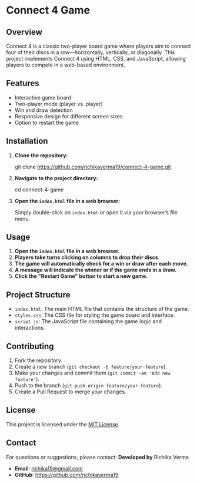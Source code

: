 # Connect 4 Game

## Overview

Connect 4 is a classic two-player board game where players aim to connect four of their discs in a row—horizontally, vertically, or diagonally. This project implements Connect 4 using HTML, CSS, and JavaScript, allowing players to compete in a web-based environment.

## Features

- Interactive game board
- Two-player mode (player vs. player)
- Win and draw detection
- Responsive design for different screen sizes
- Option to restart the game

## Installation

1. **Clone the repository:**

   git clone https://github.com/richikaverma19/connect-4-game.git



2. **Navigate to the project directory:**

   cd connect-4-game

3. **Open the `index.html` file in a web browser:**

   Simply double-click on `index.html` or open it via your browser’s file menu.

## Usage

1. **Open the `index.html` file in a web browser.**
2. **Players take turns clicking on columns to drop their discs.**
3. **The game will automatically check for a win or draw after each move.**
4. **A message will indicate the winner or if the game ends in a draw.**
5. **Click the "Restart Game" button to start a new game.**

## Project Structure

- `index.html`: The main HTML file that contains the structure of the game.
- `styles.css`: The CSS file for styling the game board and interface.
- `script.js`: The JavaScript file containing the game logic and interactions.

## Contributing

1. Fork the repository.
2. Create a new branch (`git checkout -b feature/your-feature`).
3. Make your changes and commit them (`git commit -am 'Add new feature'`).
4. Push to the branch (`git push origin feature/your-feature`).
5. Create a Pull Request to merge your changes.

## License

This project is licensed under the [MIT License](LICENSE).

## Contact

For questions or suggestions, please contact:
 **Developed by** Richika Verma
- **Email**: richika19@gmail.com
- **GitHub**: https://github.com/richikaverma19

